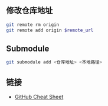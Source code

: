 ## 修改仓库地址

```sh
git remote rm origin
git remote add origin $remote_url
```

## Submodule

```sh
git submodule add <仓库地址> <本地路径>
```

## 链接

- [GitHub Cheat Sheet](https://legacy.gitbook.com/book/snowdream86/github-cheat-sheet/details/zh)